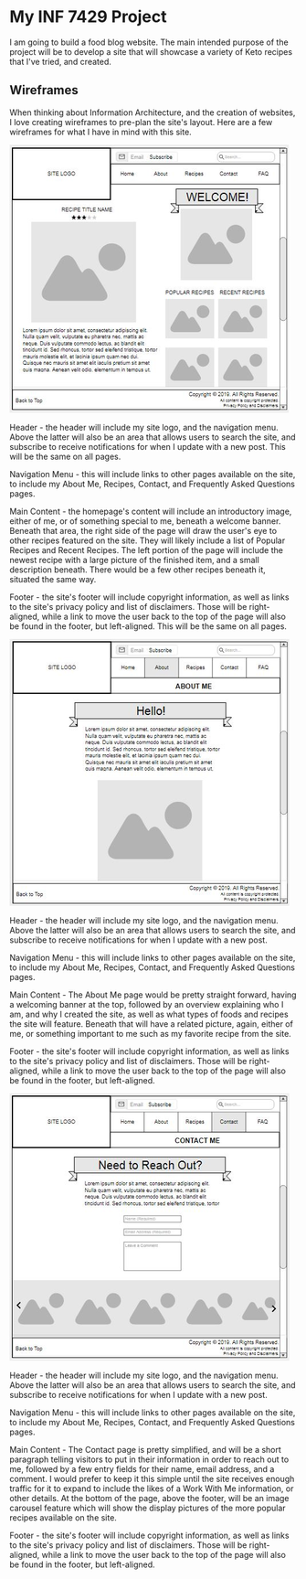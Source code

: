 # My INF 7429 Project

I am going to build a food blog website. The main intended purpose of the project will be to develop a site that will showcase a variety of Keto recipes that I've tried, and created.

## Wireframes

When thinking about Information Architecture, and the creation of websites, I love creating wireframes to pre-plan the site's layout. Here are a few wireframes for what I have in mind with this site.

![Wireframe of the Landing Page](wireframes/homepage.JPG)

Header - the header will include my site logo, and the navigation menu. Above the latter will also be an area that allows users to search the site, and subscribe to receive notifications for when I update with a new post.  This will be the same on all pages.

Navigation Menu - this will include links to other pages available on the site, to include my About Me, Recipes, Contact, and Frequently Asked Questions pages.

Main Content - the homepage's content will include an introductory image, either of me, or of something special to me, beneath a welcome banner. Beneath that area, the right side of the page will draw the user's eye to other recipes featured on the site. They will likely include a list of Popular Recipes and Recent Recipes. The left portion of the page will include the newest recipe with a large picture of the finished item, and a small description beneath.  There would be a few other recipes beneath it, situated the same way.

Footer - the site's footer will include copyright information, as well as links to the site's privacy policy and list of disclaimers. Those will be right-aligned, while a link to move the user back to the top of the page will also be found in the footer, but left-aligned. This will be the same on all pages.



![Wireframe of the About Me Page](wireframes/aboutme.JPG)

Header - the header will include my site logo, and the navigation menu. Above the latter will also be an area that allows users to search the site, and subscribe to receive notifications for when I update with a new post.

Navigation Menu - this will include links to other pages available on the site, to include my About Me, Recipes, Contact, and Frequently Asked Questions pages.

Main Content - The About Me page would be pretty straight forward, having a welcoming banner at the top, followed by an overview explaining who I am, and why I created the site, as well as what types of foods and recipes the site will feature. Beneath that will have a related picture, again, either of me, or something important to me such as my favorite recipe from the site.

Footer - the site's footer will include copyright information, as well as links to the site's privacy policy and list of disclaimers. Those will be right-aligned, while a link to move the user back to the top of the page will also be found in the footer, but left-aligned.


![Wireframe of the Contact Me Page](wireframes/contactme.JPG)

Header - the header will include my site logo, and the navigation menu. Above the latter will also be an area that allows users to search the site, and subscribe to receive notifications for when I update with a new post.

Navigation Menu - this will include links to other pages available on the site, to include my About Me, Recipes, Contact, and Frequently Asked Questions pages.

Main Content - The Contact page is pretty simplified, and will be a short paragraph telling visitors to put in their information in order to reach out to me, followed by a few entry fields for their name, email address, and a comment. I would prefer to keep it this simple until the site receives enough traffic for it to expand to include the likes of a Work With Me information, or other details. At the bottom of the page, above the footer, will be an image carousel feature which will show the display pictures of the more popular recipes available on the site.

Footer - the site's footer will include copyright information, as well as links to the site's privacy policy and list of disclaimers. Those will be right-aligned, while a link to move the user back to the top of the page will also be found in the footer, but left-aligned.
